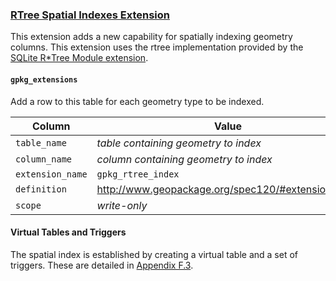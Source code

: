 ### [RTree Spatial Indexes Extension](http://www.geopackage.org/spec120/#extension_rtree)
This extension adds a new capability for spatially indexing geometry columns. This extension uses the rtree implementation provided by the [SQLite R*Tree Module extension](http://www.sqlite.org/rtree.html).

#### `gpkg_extensions`
Add a row to this table for each geometry type to be indexed.

| Column        | Value           |
| ------------- |-------------|
| `table_name`  | _table containing geometry to index_ |
| `column_name` | _column containing geometry to index_ |
| `extension_name` | `gpkg_rtree_index` |
| `definition`  | http://www.geopackage.org/spec120/#extension_rtree |
| `scope`   | _write-only_  |

#### Virtual Tables and Triggers
The spatial index is established by creating a virtual table and a set of triggers.  These are detailed in [Appendix F.3](http://www.geopackage.org/spec120/#r77).

